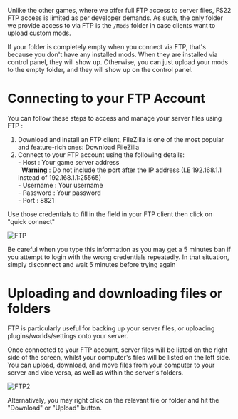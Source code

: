 Unlike the other games, where we offer full FTP access to server files, FS22 FTP access is limited as per developer demands. As such, the only folder we provide access to via FTP is the `/Mods` folder in case clients want to upload custom mods.

If your folder is completely empty when you connect via FTP, that's because you don't have any installed mods. When they are installed via control panel, they will show up. Otherwise, you can just upload your mods to the empty folder, and they will show up on the control panel.  

  
Connecting to your FTP Account
=================================

You can follow these steps to access and manage your server files using FTP :

1.  Download and install an FTP client, FileZilla is one of the most popular and feature-rich ones: Download FileZilla
2.  Connect to your FTP account using the following details:  
    \- Host : Your game server address  
      **Warning** : Do not include the port after the IP address (I.E 192.168.1.1 instead of 192.168.1.1:25565)  
    \- Username : Your username  
    \- Password : Your password  
    \- Port : 8821 

Use those credentials to fill in the field in your FTP client then click on "quick connect"

![FTP](../images/FTP1.png")

Be careful when you type this information as you may get a 5 minutes ban if you attempt to login with the wrong credentials repeatedly. In that situation, simply disconnect and wait 5 minutes before trying again

Uploading and downloading files or folders
==========================================

  

FTP is particularly useful for backing up your server files, or uploading plugins/worlds/settings onto your server.  
  
Once connected to your FTP account, server files will be listed on the right side of the screen, whilst your computer's files will be listed on the left side.  
You can upload, download, and move files from your computer to your server and vice versa, as well as within the server's folders.  
  
![FTP2](../images/FTP2.png")  
  
Alternatively, you may right click on the relevant file or folder and hit the "Download" or "Upload" button.